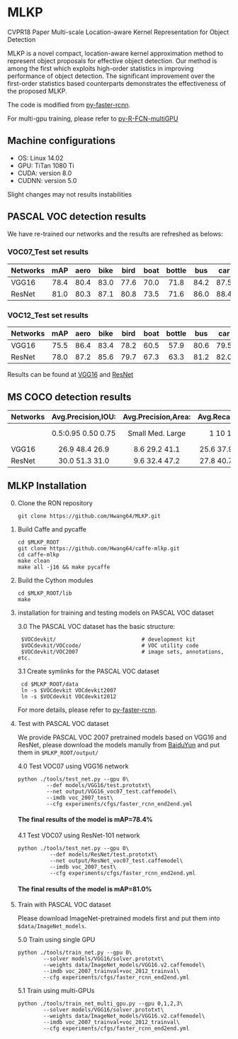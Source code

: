 # MLKP
CVPR18 Paper Multi-scale Location-aware Kernel Representation for Object Detection

MLKP is a novel compact, location-aware kernel approximation method to represent object proposals for effective object detection. Our method is among the first which exploits high-order statistics in improving performance of object detection. The significant improvement
over the first-order statistics based counterparts demonstrates the effectiveness of the proposed MLKP.

The code is modified from [py-faster-rcnn](https://github.com/rbgirshick/py-faster-rcnn). 

For multi-gpu training, please refer to [py-R-FCN-multiGPU](https://github.com/bharatsingh430/py-R-FCN-multiGPU/)

## Machine configurations

- OS: Linux 14.02
- GPU: TiTan 1080 Ti
- CUDA: version 8.0
- CUDNN: version 5.0

Slight changes may not results instabilities

## PASCAL VOC detection results

   We have re-trained our networks and the results are refreshed as belows:
   
   ### VOC07_Test set results
   
Networks | mAP |aero|bike|bird|boat|bottle| bus| car| cat|chair| cow|table| dog|horse|mbike|person|plant|sheep|sofa|train|tv |
---------|:---:|:--:|:--:|:--:|:--:|:----:|:--:|:--:|:--:|:---:|:--:|:---:|:--:|:---:|:---:|:----:|:---:|:---:|:--:|:---:|:-:|
  VGG16  | 78.4|80.4|83.0|77.6|70.0| 71.8 |84.2|87.5|86.7| 67.0|83.1| 70.3|84.9| 85.5| 81.9| 79.2 | 52.6| 79.7|79.6|81.7|81.4|     
  ResNet | 81.0|80.3|87.1|80.8|73.5| 71.6 |86.0|88.4|88.8| 66.9|86.2| 72.8|88.7| 87.4| 86.7| 84.3 | 56.7| 84.9|81.0|86.7|81.7|   

   ### VOC12_Test set results
   
Networks | mAP |aero|bike|bird|boat|bottle| bus| car| cat|chair| cow|table| dog|horse|mbike|person|plant|sheep|sofa|train|tv |
---------|:---:|:--:|:--:|:--:|:--:|:----:|:--:|:--:|:--:|:---:|:--:|:---:|:--:|:---:|:---:|:----:|:---:|:---:|:--:|:---:|:-:|
  VGG16  | 75.5|86.4|83.4|78.2|60.5| 57.9 |80.6|79.5|91.2| 56.4|81.0| 58.6|91.3| 84.4| 84.3| 83.5 | 56.5|77.8|67.5|83.9|67.4|
  ResNet | 78.0|87.2|85.6|79.7|67.3| 63.3 |81.2|82.0|92.9| 60.2|82.1| 61.0|91.2| 84.7| 86.6| 85.5 | 60.6|80.8|69.5|85.8|72.4|
  
  Results can be found at [VGG16](http://host.robots.ox.ac.uk:8080/anonymous/TENHEH.html) and [ResNet](http://host.robots.ox.ac.uk:8080/anonymous/NF0WFQ.html)
  
## MS COCO detection results

Networks | Avg.Precision,IOU: | Avg.Precision,Area: |  Avg.Recal,#Det:  |    Avg.Recal,Area:  | 
|--------|:------------------:|:-------------------:|:-----------------:|:-------------------:|
|        |0.5:0.95  0.50  0.75| Small   Med.  Large |   1    10     100 | Small   Med.  Large |
  VGG16  |  26.9    48.4  26.9|  8.6    29.2   41.1 | 25.6  37.9   38.9 |  16.0   44.1   59.0 |
  ResNet |  30.0    51.3  31.0|  9.6    32.4   47.2 | 27.8  40.7   41.7 |  16.4   46.8   65.1 |  
## MLKP Installation 

0. Clone the RON repository
    ```
    git clone https://github.com/Hwang64/MLKP.git
    ```
1. Build Caffe and pycaffe

    ```
    cd $MLKP_ROOT
    git clone https://github.com/Hwang64/caffe-mlkp.git
    cd caffe-mlkp
    make clean
    make all -j16 && make pycaffe
    ```

2. Build the Cython modules
    ```
    cd $MLKP_ROOT/lib
    make
    ```
    
3. installation for training and testing models on PASCAL VOC dataset

    3.0 The PASCAL VOC dataset has the basic structure:
    
        $VOCdevkit/                           # development kit
        $VOCdevkit/VOCcode/                   # VOC utility code
        $VOCdevkit/VOC2007                    # image sets, annotations, etc.
        
    3.1 Create symlinks for the PASCAL VOC dataset
    
        cd $MLKP_ROOT/data
        ln -s $VOCdevkit VOCdevkit2007
        ln -s $VOCdevkit VOCdevkit2012
    
    For more details, please refer to [py-faster-rcnn](https://github.com/rbgirshick/py-faster-rcnn). 

 4. Test with PASCAL VOC dataset

     We provide PASCAL VOC 2007 pretrained models based on VGG16 and ResNet, please download the models manully from [BaiduYun](https://pan.baidu.com/s/1HgxsixN674ZfGE-9lm77KQ) and put them in `$MLKP_ROOT/output/`
   
     4.0 Test VOC07 using VGG16 network
      ```
      python ./tools/test_net.py --gpu 0\
               --def models/VGG16/test.prototxt\
               --net output/VGG16_voc07_test.caffemodel\
               --imdb voc_2007_test\
               --cfg experiments/cfgs/faster_rcnn_end2end.yml
      ```
      #### The final results of the model is mAP=78.4%
   
     4.1 Test VOC07 using ResNet-101 network   
      ```
      python ./tools/test_net.py --gpu 0\
                --def models/ResNet/test.prototxt\
                --net output/ResNet_voc07_test.caffemodel\
                --imdb voc_2007_test\
                --cfg experiments/cfgs/faster_rcnn_end2end.yml
      ```
      #### The final results of the model is mAP=81.0%
      
 5. Train with PASCAL VOC dataset
  
     Please download ImageNet-pretrained models first and put them into `$data/ImageNet_models`.
     
     5.0 Train using single GPU
     ```
     python ./tools/train_net.py --gpu 0\ 
             --solver models/VGG16/solver.prototxt\
             --weights data/ImageNet_models/VGG16.v2.caffemodel\
             --imdb voc_2007_trainval+voc_2012_trainval\ 
             --cfg experiments/cfgs/faster_rcnn_end2end.yml 
     ```
     
     5.1 Train using multi-GPUs
     ```
     python ./tools/train_net_multi_gpu.py --gpu 0,1,2,3\
             --solver models/VGG16/solver.prototxt\
             --weights data/ImageNet_models/VGG16.v2.caffemodel\
             --imdb voc_2007_trainval+voc_2012_trainval\
             --cfg experiments/cfgs/faster_rcnn_end2end.yml      
     ```

